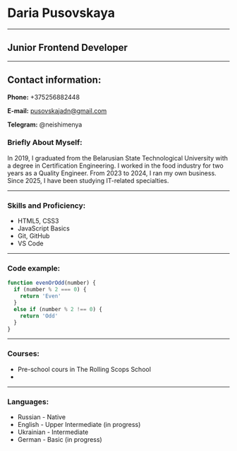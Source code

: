 # Daria Pusovskaya
__________________________________________________________

## Junior Frontend Developer
__________________________________________________________

## Contact information:


**Phone:** +375256882448

**E-mail:** pusovskajadn@gmail.com

**Telegram:** @neishimenya

### Briefly About Myself:
In 2019, I graduated from the Belarusian State Technological University with a degree in Certification Engineering. I worked in the food industry for two years as a Quality Engineer. From 2023 to 2024, I ran my own business. Since 2025, I have been studying IT-related specialties.

**********************************************************

### Skills and Proficiency:
- HTML5, CSS3
- JavaScript Basics
- Git, GitHub
- VS Code

*********************************************************

### Code example:
```javascript
function evenOrOdd(number) {
  if (number % 2 === 0) {
    return 'Even'
  }
  else if (number % 2 !== 0) {
    return 'Odd'
  }
}
```

*********************************************************

### Courses:
- Pre-school cours in The Rolling Scops School
- 
*********************************************************

### Languages:

- Russian - Native
- English - Upper Intermediate (in progress) 
- Ukrainian - Intermediate
- German - Basic (in progress) 
